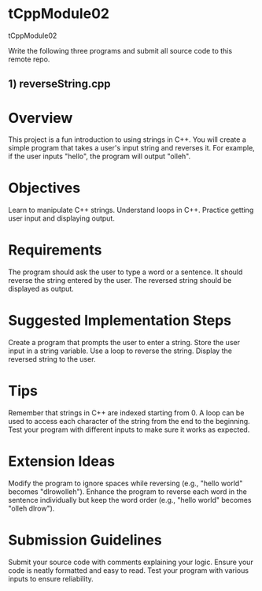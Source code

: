 # tCppModule02
tCppModule02

Write the following three programs and submit all source code to this remote repo.

## 1) reverseString.cpp

# Overview

This project is a fun introduction to using strings in C++. You will create a simple program that takes a user's input string and reverses it. For example, if the user inputs "hello", the program will output "olleh".

# Objectives
Learn to manipulate C++ strings.
Understand loops in C++.
Practice getting user input and displaying output.

# Requirements
The program should ask the user to type a word or a sentence.
It should reverse the string entered by the user.
The reversed string should be displayed as output.

# Suggested Implementation Steps
Create a program that prompts the user to enter a string.
Store the user input in a string variable.
Use a loop to reverse the string.
Display the reversed string to the user.

# Tips
Remember that strings in C++ are indexed starting from 0.
A loop can be used to access each character of the string from the end to the beginning.
Test your program with different inputs to make sure it works as expected.

# Extension Ideas
Modify the program to ignore spaces while reversing (e.g., "hello world" becomes "dlrowolleh").
Enhance the program to reverse each word in the sentence individually but keep the word order (e.g., "hello world" becomes "olleh dlrow").

# Submission Guidelines
Submit your source code with comments explaining your logic.
Ensure your code is neatly formatted and easy to read.
Test your program with various inputs to ensure reliability.






